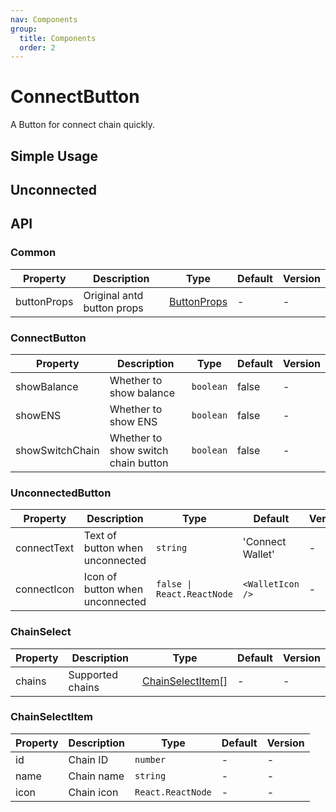 ```yaml
---
nav: Components
group:
  title: Components
  order: 2
---
```


# ConnectButton

A Button for connect chain quickly.

## Simple Usage

<code src="./demos/simple.tsx"></code>

## Unconnected

<code src="./demos/unconnected.tsx"></code>

## API

### Common

| Property | Description | Type | Default | Version |
| --- | --- | --- | --- | --- |
| buttonProps | Original antd button props | [ButtonProps](https://ant.design/components/button-cn#api) | - | - |

### ConnectButton

| Property        | Description                         | Type      | Default | Version |
| --------------- | ----------------------------------- | --------- | ------- | ------- |
| showBalance     | Whether to show balance             | `boolean` | false   | -       |
| showENS         | Whether to show ENS                 | `boolean` | false   | -       |
| showSwitchChain | Whether to show switch chain button | `boolean` | false   | -       |

### UnconnectedButton

| Property | Description | Type | Default | Version |
| --- | --- | --- | --- | --- |
| connectText | Text of button when unconnected | `string` | 'Connect Wallet' | - |
| connectIcon | Icon of button when unconnected | `false \| React.ReactNode` | `<WalletIcon />` | - |

### ChainSelect

| Property | Description      | Type                                       | Default | Version |
| -------- | ---------------- | ------------------------------------------ | ------- | ------- |
| chains   | Supported chains | [ChainSelectItem](#chainselectitem-api)\[] | -       | -       |

### ChainSelectItem

| Property | Description | Type              | Default | Version |
| -------- | ----------- | ----------------- | ------- | ------- |
| id       | Chain ID    | `number`          | -       | -       |
| name     | Chain name  | `string`          | -       | -       |
| icon     | Chain icon  | `React.ReactNode` | -       | -       |
